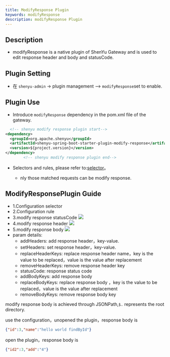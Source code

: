 ```yaml
---
title: ModifyResponse Plugin
keywords: modifyResponse
description: modifyResponse Plugin
---
```


## Description

* modifyResponse is a native plugin of ShenYu Gateway and is used to edit response header and body and statusCode.


## Plugin Setting

* 在 `shenyu-admin` -> plugin management --> `modifyResponse`set to enable.

## Plugin Use

* Introduce `modifyResponse` dependency in the pom.xml file of the gateway.

```xml
  <!-- shenyu modify response plugin start-->
<dependency>
  <groupId>org.apache.shenyu</groupId>
  <artifactId>shenyu-spring-boot-starter-plugin-modify-response</artifactId>
  <version>${project.version}</version>
</dependency>
        <!-- shenyu modify response plugin end-->
```

* Selectors and rules, please refer to:[selector](../selector-and-rule)。

  * nly those matched requests can be modify response.


## ModifyResponsePlugin Guide
* 1.Configuration selector
* 2.Configuration rule
* 3.modify response statusCode
  ![](/img/shenyu/plugin/modify-response/modifyStatus-en.png)
* 4.modify response header
  ![](/img/shenyu/plugin/modify-response/modifyHeader-en.png)
* 5.modify response body
  ![](/img/shenyu/plugin/modify-response/modifyBody-en.png)
* param details:
  * addHeaders: add response header，key-value.
  * setHeaders: set response header，key-value.
  * replaceHeaderKeys: replace response header name，key is the value to be replaced，value is the value after replacement
  * removeHeaderKeys: remove response header key
  * statusCode: response status code
  * addBodyKeys: add response body
  * replaceBodyKeys: replace response body ，key is the value to be replaced，value is the value after replacement
  * removeBodyKeys: remove response body key

modify response body is achieved through JSONPath,`$.` represents the root directory.

use the configuration，unopened the plugin，response body is
```json
{"id":3,"name":"hello world findById"}
```
open the plugin，response body is
```json
{"id2":3,"add":"4"}
```

